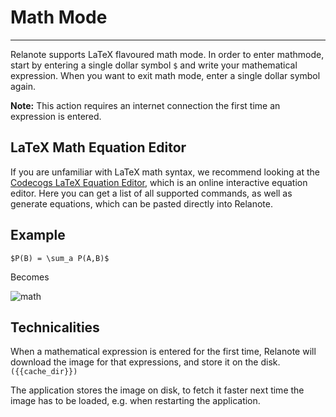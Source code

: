 ﻿# Math Mode
____

Relanote supports LaTeX flavoured math mode. In order to enter mathmode, start by entering a single dollar symbol `` $ `` and write your mathematical expression.
When you want to exit math mode, enter a single dollar symbol again.

**Note:** This action requires an internet connection the first time an expression is entered.

## LaTeX Math Equation Editor

If you are unfamiliar with LaTeX math syntax, we recommend looking at the [Codecogs LaTeX Equation Editor](https://latex.codecogs.com/eqneditor/editor.php), which is an online interactive equation editor.
Here you can get a list of all supported commands, as well as generate equations, which can be pasted directly into Relanote.

## Example

`$P(B) = \sum_a P(A,B)$`

Becomes

![math](ms-appx:///Assets/B8C7486DF1E3C29AA3D0628260EF6C2E.jpg)

## Technicalities

When a mathematical expression is entered for the first time, Relanote will download the image for that expressions, and store it on the disk. `` ({{cache_dir}}) ``

The application stores the image on disk, to fetch it faster next time the image has to be loaded, e.g. when restarting the application.